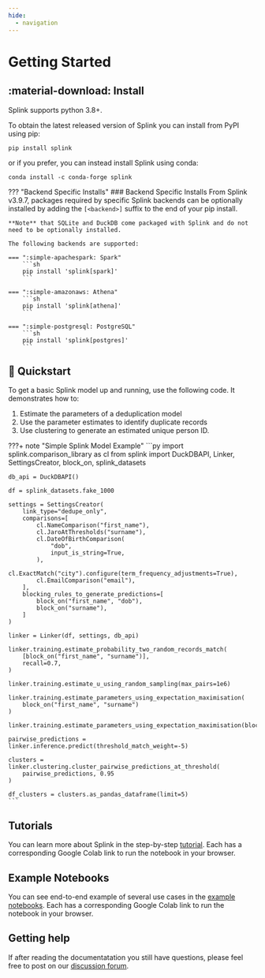 ```yaml
---
hide:
  - navigation
---
```


# Getting Started

## :material-download: Install
Splink supports python 3.8+.

To obtain the latest released version of Splink you can install from PyPI using pip:
```shell
pip install splink
```

or if you prefer, you can instead install Splink using conda:
```shell
conda install -c conda-forge splink
```

??? "Backend Specific Installs"
    ### Backend Specific Installs
    From Splink v3.9.7, packages required by specific Splink backends can be optionally installed by adding the `[<backend>]` suffix to the end of your pip install.

    **Note** that SQLite and DuckDB come packaged with Splink and do not need to be optionally installed.

    The following backends are supported:

    === ":simple-apachespark: Spark"
        ```sh
        pip install 'splink[spark]'
        ```

    === ":simple-amazonaws: Athena"
        ```sh
        pip install 'splink[athena]'
        ```

    === ":simple-postgresql: PostgreSQL"
        ```sh
        pip install 'splink[postgres]'
        ```



## :rocket: Quickstart

To get a basic Splink model up and running, use the following code. It demonstrates how to:

1. Estimate the parameters of a deduplication model
2. Use the parameter estimates to identify duplicate records
3. Use clustering to generate an estimated unique person ID.

???+ note "Simple Splink Model Example"
    ```py
    import splink.comparison_library as cl
    from splink import DuckDBAPI, Linker, SettingsCreator, block_on, splink_datasets

    db_api = DuckDBAPI()

    df = splink_datasets.fake_1000

    settings = SettingsCreator(
        link_type="dedupe_only",
        comparisons=[
            cl.NameComparison("first_name"),
            cl.JaroAtThresholds("surname"),
            cl.DateOfBirthComparison(
                "dob",
                input_is_string=True,
            ),
            cl.ExactMatch("city").configure(term_frequency_adjustments=True),
            cl.EmailComparison("email"),
        ],
        blocking_rules_to_generate_predictions=[
            block_on("first_name", "dob"),
            block_on("surname"),
        ]
    )

    linker = Linker(df, settings, db_api)

    linker.training.estimate_probability_two_random_records_match(
        [block_on("first_name", "surname")],
        recall=0.7,
    )

    linker.training.estimate_u_using_random_sampling(max_pairs=1e6)

    linker.training.estimate_parameters_using_expectation_maximisation(
        block_on("first_name", "surname")
    )

    linker.training.estimate_parameters_using_expectation_maximisation(block_on("email"))

    pairwise_predictions = linker.inference.predict(threshold_match_weight=-5)

    clusters = linker.clustering.cluster_pairwise_predictions_at_threshold(
        pairwise_predictions, 0.95
    )

    df_clusters = clusters.as_pandas_dataframe(limit=5)
    ```


## Tutorials

You can learn more about Splink in the step-by-step [tutorial](./demos/tutorials/00_Tutorial_Introduction.ipynb). Each has a corresponding Google Colab link to run the notebook in your browser.

## Example Notebooks

You can see end-to-end example of several use cases in the [example notebooks](./demos/examples/examples_index.html). Each has a corresponding Google Colab link to run the notebook in your browser.

## Getting help

If after reading the documentatation you still have questions, please feel free to post on our [discussion forum](https://github.com/moj-analytical-services/splink/discussions).